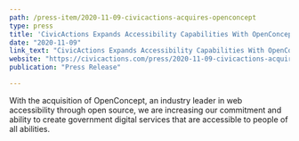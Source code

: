 ```yaml
---
path: /press-item/2020-11-09-civicactions-acquires-openconcept
type: press
title: 'CivicActions Expands Accessibility Capabilities With OpenConcept'
date: "2020-11-09"
link_text: "CivicActions Expands Accessibility Capabilities With OpenConcept"
website: "https://civicactions.com/press/2020-11-09-civicactions-acquires-openconcept"
publication: "Press Release"

---
```


With the acquisition of OpenConcept, an industry leader in web accessibility through open source, we are increasing our commitment and ability to create government digital services that are accessible to people of all abilities.
